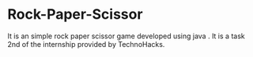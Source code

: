 # Rock-Paper-Scissor
It is an simple rock paper scissor game developed using java . It is a task 2nd of the internship provided by TechnoHacks.

